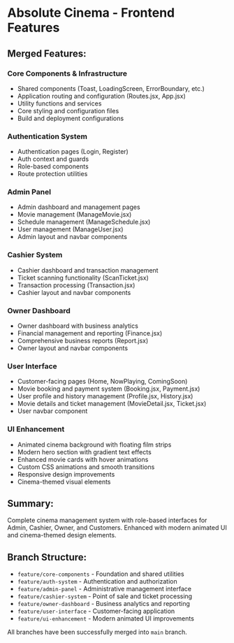 # Absolute Cinema - Frontend Features

## Merged Features:

### Core Components & Infrastructure
- Shared components (Toast, LoadingScreen, ErrorBoundary, etc.)
- Application routing and configuration (Routes.jsx, App.jsx)
- Utility functions and services
- Core styling and configuration files
- Build and deployment configurations

### Authentication System
- Authentication pages (Login, Register)
- Auth context and guards
- Role-based components
- Route protection utilities

### Admin Panel
- Admin dashboard and management pages
- Movie management (ManageMovie.jsx)
- Schedule management (ManageSchedule.jsx) 
- User management (ManageUser.jsx)
- Admin layout and navbar components

### Cashier System
- Cashier dashboard and transaction management
- Ticket scanning functionality (ScanTicket.jsx)
- Transaction processing (Transaction.jsx)
- Cashier layout and navbar components

### Owner Dashboard
- Owner dashboard with business analytics
- Financial management and reporting (Finance.jsx)
- Comprehensive business reports (Report.jsx)
- Owner layout and navbar components

### User Interface
- Customer-facing pages (Home, NowPlaying, ComingSoon)
- Movie booking and payment system (Booking.jsx, Payment.jsx)
- User profile and history management (Profile.jsx, History.jsx)
- Movie details and ticket management (MovieDetail.jsx, Ticket.jsx)
- User navbar component

### UI Enhancement
- Animated cinema background with floating film strips
- Modern hero section with gradient text effects
- Enhanced movie cards with hover animations
- Custom CSS animations and smooth transitions
- Responsive design improvements
- Cinema-themed visual elements

## Summary:
Complete cinema management system with role-based interfaces for Admin, Cashier, Owner, and Customers. Enhanced with modern animated UI and cinema-themed design elements.

## Branch Structure:
- `feature/core-components` - Foundation and shared utilities
- `feature/auth-system` - Authentication and authorization
- `feature/admin-panel` - Administrative management interface
- `feature/cashier-system` - Point of sale and ticket processing
- `feature/owner-dashboard` - Business analytics and reporting
- `feature/user-interface` - Customer-facing application
- `feature/ui-enhancement` - Modern animated UI improvements

All branches have been successfully merged into `main` branch.